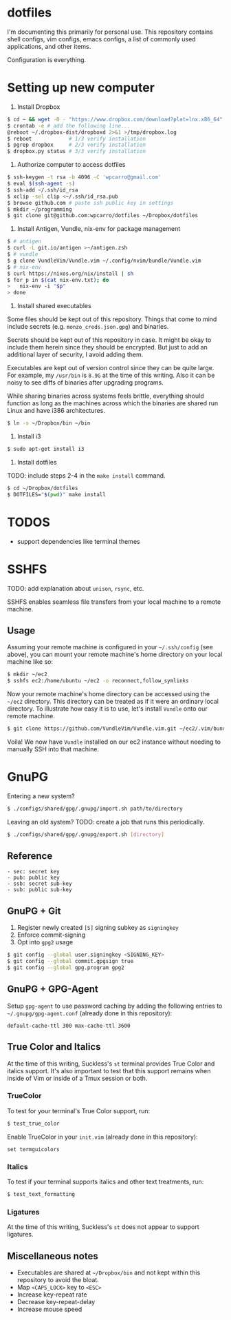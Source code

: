# dotfiles

I'm documenting this primarily for personal use. This repository contains shell
configs, vim configs, emacs configs, a list of commonly used applications, and
other items.

Configuration is everything.


# Setting up new computer

1. Install Dropbox

```bash
$ cd ~ && wget -O - "https://www.dropbox.com/download?plat=lnx.x86_64" | tar xzf -
$ crontab -e # add the following line...
@reboot ~/.dropbox-dist/dropboxd 2>&1 >/tmp/dropbox.log
$ reboot            # 1/3 verify installation
$ pgrep dropbox     # 2/3 verify installation
$ dropbox.py status # 3/3 verify installation
```

1. Authorize computer to access dotfiles

```bash
$ ssh-keygen -t rsa -b 4096 -C 'wpcarro@gmail.com'
$ eval $(ssh-agent -s)
$ ssh-add ~/.ssh/id_rsa
$ xclip -sel clip <~/.ssh/id_rsa.pub
$ browse github.com # paste ssh public key in settings
$ mkdir ~/programming
$ git clone git@github.com:wpcarro/dotfiles ~/Dropbox/dotfiles
```

1. Install Antigen, Vundle, nix-env for package management

```bash
$ # antigen
$ curl -L git.io/antigen >~/antigen.zsh
$ # vundle
$ g clone VundleVim/Vundle.vim ~/.config/nvim/bundle/Vundle.vim
$ # nix-env
$ curl https://nixos.org/nix/install | sh
$ for p in $(cat nix-env.txt); do
>   nix-env -i "$p"
> done
```

1. Install shared executables

Some files should be kept out of this repository. Things that come to mind
include secrets (e.g. `monzo_creds.json.gpg`) and binaries.

Secrets should be kept out of this repository in case. It might be okay to
include them herein since they should be encrypted. But just to add an
additional layer of security, I avoid adding them.

Executables are kept out of version control since they can be quite large. For
example, my `/usr/bin` is `8.9G` at the time of this writing. Also it can be
noisy to see diffs of binaries after upgrading programs.

While sharing binaries across systems feels brittle, everything should function
as long as the machines across which the binaries are shared run Linux and have
i386 architectures.

```bash
$ ln -s ~/Dropbox/bin ~/bin
```


1. Install i3

```bash
$ sudo apt-get install i3
```

1. Install dotfiles

TODO: include steps 2-4 in the `make install` command.

```bash
$ cd ~/Dropbox/dotfiles
$ DOTFILES="$(pwd)" make install
```


# TODOS

- support dependencies like terminal themes


# SSHFS

TODO: add explanation about `unison`, `rsync`, etc.

SSHFS enables seamless file transfers from your local machine to a remote
machine.

## Usage

Assuming your remote machine is configured in your `~/.ssh/config` (see above),
you can mount your remote machine's home directory on your local machine like
so:

```bash
$ mkdir ~/ec2
$ sshfs ec2:/home/ubuntu ~/ec2 -o reconnect,follow_symlinks
```

Now your remote machine's home directory can be accessed using the `~/ec2`
directory. This directory can be treated as if it were an ordinary local
directory. To illustrate how easy it is to use, let's install `Vundle` onto our
remote machine.

```bash
$ git clone https://github.com/VundleVim/Vundle.vim.git ~/ec2/.vim/bundle/Vundle.vim
```

Voila! We now have `Vundle` installed on our ec2 instance without needing to
manually SSH into that machine.


# GnuPG

Entering a new system?

```bash
$ ./configs/shared/gpg/.gnupg/import.sh path/to/directory
```

Leaving an old system? TODO: create a job that runs this periodically.

```bash
$ ./configs/shared/gpg/.gnupg/export.sh [directory]
```

## Reference

    - sec: secret key
    - pub: public key
    - ssb: secret sub-key
    - sub: public sub-key

## GnuPG + Git

  1. Register newly created `[S]` signing subkey as `signingkey`
  1. Enforce commit-signing
  1. Opt into `gpg2` usage

```bash
$ git config --global user.signingkey <SIGNING_KEY>
$ git config --global commit.gpgsign true
$ git config --global gpg.program gpg2
```

## GnuPG + GPG-Agent

Setup `gpg-agent` to use password caching by adding the following entries to
`~/.gnupg/gpg-agent.conf` (already done in this repository):

```
default-cache-ttl 300 max-cache-ttl 3600
```


## True Color and Italics

At the time of this writing, Suckless's `st` terminal provides True Color and
italics support. It's also important to test that this support remains when
inside of Vim or inside of a Tmux session or both.

### TrueColor

To test for your terminal's True Color support, run:

```bash
$ test_true_color
```

Enable TrueColor in your `init.vim` (already done in this repository):

```viml
set termguicolors
```

### Italics

To test if your terminal supports italics and other text treatments, run:

```bash
$ test_text_formatting
```

### Ligatures

At the time of this writing, Suckless's `st` does not appear to support
ligatures.


## Miscellaneous notes
* Executables are shared at `~/Dropbox/bin` and not kept within this repository
  to avoid the bloat.
* Map `<CAPS_LOCK>` key to `<ESC>`
* Increase key-repeat rate
* Decrease key-repeat-delay
* Increase mouse speed
